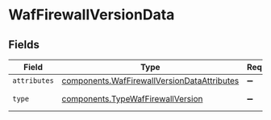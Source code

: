 # WafFirewallVersionData


## Fields

| Field                                                                                                  | Type                                                                                                   | Required                                                                                               | Description                                                                                            |
| ------------------------------------------------------------------------------------------------------ | ------------------------------------------------------------------------------------------------------ | ------------------------------------------------------------------------------------------------------ | ------------------------------------------------------------------------------------------------------ |
| `attributes`                                                                                           | [components.WafFirewallVersionDataAttributes](../../models/shared/waffirewallversiondataattributes.md) | :heavy_minus_sign:                                                                                     | N/A                                                                                                    |
| `type`                                                                                                 | [components.TypeWafFirewallVersion](../../models/shared/typewaffirewallversion.md)                     | :heavy_minus_sign:                                                                                     | Resource type.                                                                                         |